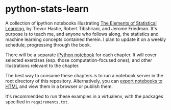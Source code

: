 python-stats-learn
==================

A collection of ipython notebooks illustrating [The Elements of Statistical Learning][1],
by Trevor Hastie, Robert Tibshirani, and Jerome Friedman. It's purpose is to teach me, and anyone
who follows along, the statistics and machine learning concepts contained therein. I plan to update it on a weekly
schedule, progressing through the book.

There will be a separate [iPython notebook][2] for each chapter. It will cover selected exercises (esp. those 
computation-focused ones), and other illustrations relevant to the chapter.

The best way to consume these chapters is to run a notebook server in the root directory of this repository. 
Alternatively, you can [export notebooks to HTML][3] and view them in a browser or publish them.

It's recommended to run these examples in a virtualenv, with the packages specified in `requirements.txt`.

[1]: http://www-stat.stanford.edu/~tibs/ElemStatLearn/
[2]: http://ipython.org/notebook.html
[3]: http://ipython.org/ipython-doc/stable/interactive/nbconvert.html
